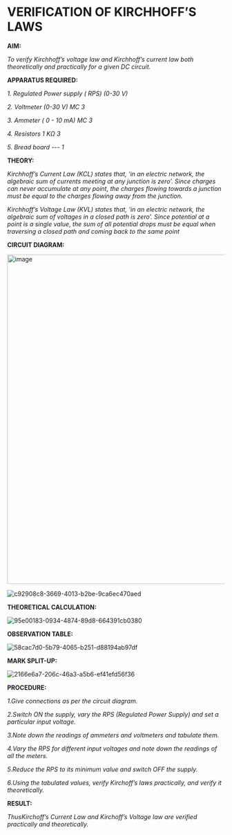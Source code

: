 # VERIFICATION OF KIRCHHOFF’S LAWS

**AIM:**

*To verify Kirchhoff’s voltage law and Kirchhoff’s current law both theoretically and practically for a given DC circuit.*

**APPARATUS REQUIRED:**

*1.	Regulated Power supply ( RPS)	(0-30 V)*
   
*2.	Voltmeter	(0-30 V) MC	3*
   
*3.	Ammeter	( 0 - 10 mA) MC	3*
   
*4.	Resistors	1 KΩ	3*

*5.	Bread board	---	1*

**THEORY:**

*Kirchhoff’s Current Law (KCL) states that, ‘in an electric network, the algebraic sum of currents meeting at any junction is zero’. Since charges can never accumulate at any point, the charges flowing towards a junction must be equal to the charges flowing away from the junction.*

*Kirchhoff’s Voltage Law (KVL) states that, ‘in an electric network, the algebraic sum of voltages in a closed path is zero’. Since potential at a point is a single value, the sum of all potential drops must be equal when traversing a closed path and coming back to the same point*

**CIRCUIT DIAGRAM:**

<img width="1224" height="762" alt="image" src="https://github.com/user-attachments/assets/c98e1477-05ad-4d59-9e1a-51dbec793c31" />


![c92908c8-3669-4013-b2be-9ca6ec470aed](https://github.com/user-attachments/assets/31f6f674-9e83-40b4-abc4-cb34b29dafdc)





**THEORETICAL CALCULATION:**

![95e00183-0934-4874-89d8-664391cb0380](https://github.com/user-attachments/assets/264b5040-924d-4bd6-9302-366a1ad75af2)


**OBSERVATION TABLE:**


![58cac7d0-5b79-4065-b251-d88194ab97df](https://github.com/user-attachments/assets/bbf565dd-40c0-498f-94a0-706dd6657725)

**MARK SPLIT-UP:**

![2166e6a7-206c-46a3-a5b6-ef41efd56f36](https://github.com/user-attachments/assets/6716bbac-0ae0-4768-999d-91afd85fe9a7)


**PROCEDURE:**

 *1.Give connections as per the circuit diagram.*

 *2.Switch ON the supply, vary the RPS (Regulated Power Supply) and set a particular input voltage.*
	
 *3.Note down the readings of ammeters and voltmeters and tabulate them.*
	
 *4.Vary the RPS for different input voltages and note down the readings of all the meters.*

 *5.Reduce the RPS to its minimum value and switch OFF the supply.*
  
 *6.Using the tabulated values, verify Kirchoff’s laws practically, and verify it theoretically.*

**RESULT:**

*ThusKirchoff’s Current Law and Kirchoff’s Voltage law are verified practically and theoretically.*

